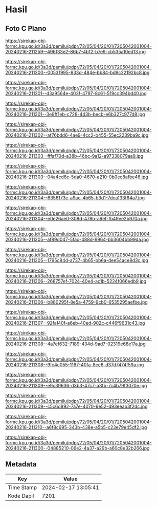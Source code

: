 # Hasil

## Foto C Plano

https://sirekap-obj-formc.kpu.go.id/3a3d/pemilu/pdpr/72/05/04/20/01/7205042001004-20240216-211259--496f33e2-86b7-4b12-b7e9-cb535a10ed13.jpg

https://sirekap-obj-formc.kpu.go.id/3a3d/pemilu/pdpr/72/05/04/20/01/7205042001004-20240216-211300--00531995-833d-484e-bb84-bd9c22192bc8.jpg

https://sirekap-obj-formc.kpu.go.id/3a3d/pemilu/pdpr/72/05/04/20/01/7205042001004-20240216-211301--d3a9564e-403f-4797-8c61-519cc394bd40.jpg

https://sirekap-obj-formc.kpu.go.id/3a3d/pemilu/pdpr/72/05/04/20/01/7205042001004-20240216-211301--3e9ff1eb-c728-443b-becb-e6b327c977d8.jpg

https://sirekap-obj-formc.kpu.go.id/3a3d/pemilu/pdpr/72/05/04/20/01/7205042001004-20240216-211302--af76bdd6-4ae9-4cc2-b455-55ec2239ba9c.jpg

https://sirekap-obj-formc.kpu.go.id/3a3d/pemilu/pdpr/72/05/04/20/01/7205042001004-20240216-211303--fffaf70d-a38b-46bc-9a12-a97338079aa9.jpg

https://sirekap-obj-formc.kpu.go.id/3a3d/pemilu/pdpr/72/05/04/20/01/7205042001004-20240216-211303--04a4cd6c-5da0-4670-a210-0b0ec8afbe46.jpg

https://sirekap-obj-formc.kpu.go.id/3a3d/pemilu/pdpr/72/05/04/20/01/7205042001004-20240216-211304--6356173c-a9ac-4b65-b3d1-7dca133f64a7.jpg

https://sirekap-obj-formc.kpu.go.id/3a3d/pemilu/pdpr/72/05/04/20/01/7205042001004-20240216-211304--e0e26ae0-308d-478b-a9ef-fb49ee2b970a.jpg

https://sirekap-obj-formc.kpu.go.id/3a3d/pemilu/pdpr/72/05/04/20/01/7205042001004-20240216-211305--af89d047-5fac-488d-9964-bb3604bb99da.jpg

https://sirekap-obj-formc.kpu.go.id/3a3d/pemilu/pdpr/72/05/04/20/01/7205042001004-20240216-211305--1795c84d-a737-4b65-bb6a-dee54ace8d3c.jpg

https://sirekap-obj-formc.kpu.go.id/3a3d/pemilu/pdpr/72/05/04/20/01/7205042001004-20240216-211306--268757ef-7024-40e4-ac1b-5224f066edb9.jpg

https://sirekap-obj-formc.kpu.go.id/3a3d/pemilu/pdpr/72/05/04/20/01/7205042001004-20240216-211306--b880295f-8e5a-4759-9cb0-6535295aefbe.jpg

https://sirekap-obj-formc.kpu.go.id/3a3d/pemilu/pdpr/72/05/04/20/01/7205042001004-20240216-211307--92faf40f-a6eb-40ed-902c-c446f9631c43.jpg

https://sirekap-obj-formc.kpu.go.id/3a3d/pemilu/pdpr/72/05/04/20/01/7205042001004-20240216-211308--4a7ef632-7189-434d-9ad7-02319e68e17a.jpg

https://sirekap-obj-formc.kpu.go.id/3a3d/pemilu/pdpr/72/05/04/20/01/7205042001004-20240216-211308--9fc4c055-1167-40fa-8ce6-d37d7474f59a.jpg

https://sirekap-obj-formc.kpu.go.id/3a3d/pemilu/pdpr/72/05/04/20/01/7205042001004-20240216-211309--e9c39636-d3b3-47c7-a3fb-7c4b79f3070e.jpg

https://sirekap-obj-formc.kpu.go.id/3a3d/pemilu/pdpr/72/05/04/20/01/7205042001004-20240216-211309--c5c6d892-7a7e-4070-9e52-d93eeab3f2dc.jpg

https://sirekap-obj-formc.kpu.go.id/3a3d/pemilu/pdpr/72/05/04/20/01/7205042001004-20240216-211310--a6f8c695-343b-438e-a5b5-c23e79e45df2.jpg

https://sirekap-obj-formc.kpu.go.id/3a3d/pemilu/pdpr/72/05/04/20/01/7205042001004-20240216-211300--04885210-06e2-4a37-a29b-a60c8e32b266.jpg


## Metadata

| Key        | Value               |
| ---------- | ------------------- |
| Time Stamp | 2024-02-17 13:05:41 |
| Kode Dapil | 7201                |



